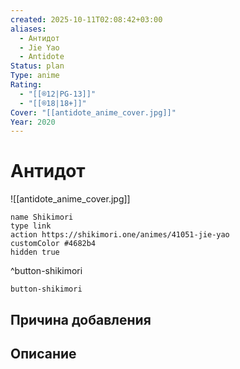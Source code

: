 ```yaml
---
created: 2025-10-11T02:08:42+03:00
aliases:
  - Антидот
  - Jie Yao
  - Antidote
Status: plan
Type: anime
Rating:
  - "[[®️12|PG-13]]"
  - "[[®️18|18+]]"
Cover: "[[antidote_anime_cover.jpg]]"
Year: 2020
---
```


# Антидот

![[antidote_anime_cover.jpg]]



```button
name Shikimori
type link
action https://shikimori.one/animes/41051-jie-yao
customColor #4682b4
hidden true
```
^button-shikimori





`button-shikimori`

## Причина добавления




## Описание


